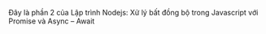 Đây là phần 2 của Lập trình Nodejs: Xử lý bất đồng bộ trong Javascript với Promise và Async – Await
